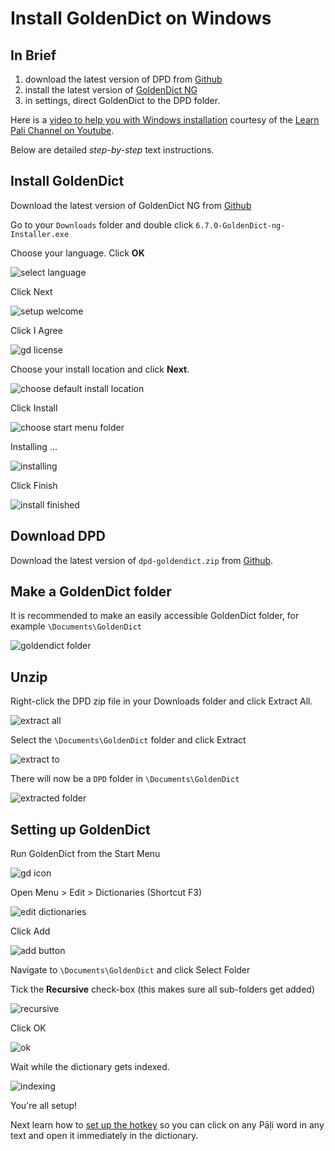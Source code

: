 # Install GoldenDict on Windows

## In Brief

1. download the latest version of DPD from [Github](https://github.com/https://github.com/digitalpalidictionary/dpd-db/releases/latest)
2. install the latest version of [GoldenDict NG](https://github.com/xiaoyifang/goldendict-ng/releases/download/v24.05.05-LiXia.ecd1138c/6.7.0-GoldenDict-ng-Installer.exe)
3. in settings, direct GoldenDict to the DPD folder.
   
Here is a [video to help you with Windows installation](https://www.youtube.com/watch?v=KZ4CecdVL0k) courtesy of the [Learn Pali Channel on Youtube](https://www.youtube.com/channel/UC73nNRzMzvweRb52ArFG3Gg).

Below are detailed *step-by-step* text instructions. 

## Install GoldenDict

Download the latest version of GoldenDict NG from [Github](https://github.com/xiaoyifang/goldendict-ng/releases/download/v24.05.05-LiXia.ecd1138c/6.7.0-GoldenDict-ng-Installer.exe)

Go to your `Downloads` folder and double click `6.7.0-GoldenDict-ng-Installer.exe`

<!-- ![gd exe](pics/win-install/gd%20exe.png) -->

Choose your language. Click __OK__

![select language](pics/win-install/select%20language.png)

Click Next

![setup welcome](pics/win-install/setup%20welcome.png)

Click I Agree

![gd license](pics/win-install/gd%20license.png)

Choose your install location and click __Next__.

![choose default install location](pics/win-install/choose%20default%20install%20location.png)

Click Install

![choose start menu folder](pics/win-install/choose%20start%20menu%20folder.png)

Installing …

![installing](pics/win-install/installing.png)

Click Finish

![install finished](pics/win-install/install%20finshed.png)

## Download DPD

Download the latest version of `dpd-goldendict.zip` from [Github](https://github.com/https://github.com/digitalpalidictionary/dpd-db/releases/latest).

## Make a GoldenDict folder

It is recommended to make an easily accessible GoldenDict folder, for example `\Documents\GoldenDict`

![goldendict folder](pics/win-install/goldendict%20folder.png)

## Unzip

Right-click the DPD zip file in your Downloads folder and click Extract All.

![extract all](pics/win-install/extract%20all.png)

Select the `\Documents\GoldenDict` folder and click Extract

![extract to](pics/win-install/extract%20to.png)

There will now be a `DPD` folder in `\Documents\GoldenDict`

![extracted folder](pics/win-install/extracted%20folder.png)

## Setting up GoldenDict 

Run GoldenDict from the Start Menu

![gd icon](pics/win-install/gd%20icon.png)

Open Menu > Edit > Dictionaries (Shortcut F3)

![edit dictionaries](pics/win-install/edit%20dictionaries.png)

Click Add

![add button](pics/win-install/add%20button.png)

Navigate to `\Documents\GoldenDict` and click Select Folder

Tick the __Recursive__ check-box (this makes sure all sub-folders get added)

![recursive](pics/win-install/recursive.png)

Click OK

![ok](pics/win-install/ok.png)

Wait while the dictionary gets indexed.

![indexing](pics/win-install/indexing.png)

You're all setup!

Next learn how to [set up the hotkey](setup_hotkey.md) so you can click on any Pāḷi word in any text and open it immediately in the dictionary.



